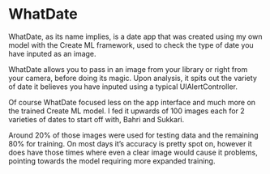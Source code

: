 # WhatDate

WhatDate, as its name implies, is a date app that was created using my own model with the Create ML framework, used to check the type of date you have inputed as an image.

WhatDate allows you to pass in an image from your library or right from your camera, before doing its magic. Upon analysis, it spits out the variety of date it believes you have inputed using a typical UIAlertController.

Of course WhatDate focused less on the app interface and much more on the trained Create ML model. I fed it upwards of 100 images each for 2 varieties of dates to start off with, Bahri and Sukkari.

Around 20% of those images were used for testing data and the remaining 80% for training. On most days it’s accuracy is pretty spot on, however it does have those times where even a clear image would cause it problems, pointing towards the model requiring more expanded training.
